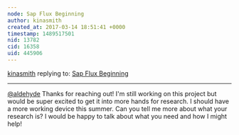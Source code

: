 ```yaml
---
node: Sap Flux Beginning
author: kinasmith
created_at: 2017-03-14 18:51:41 +0000
timestamp: 1489517501
nid: 13782
cid: 16358
uid: 445906
---
```




[kinasmith](../profile/kinasmith) replying to: [Sap Flux Beginning](../notes/kinasmith/12-14-2016/sap-flux-beginning)

----
[@aldehyde](/profile/aldehyde) Thanks for reaching out! I'm still working on this project but would be super excited to get it into more hands for research. I should have a more working device this summer.
Can you tell me more about what your research is? I would be happy to talk about what you need and how I might help! 